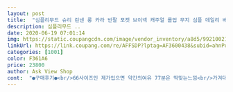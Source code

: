 ```yaml
---
layout: post 
title:  "심플리무드 슈리 린넨 롱 카라 반팔 포켓 브이넥 캐주얼 롤업 무지 심플 데일리 베이직 원피스" 
description: 심플리무드 ..
date: 2020-06-19 07:01:14 
img: https://static.coupangcdn.com/image/vendor_inventory/a8d5/99210021424d4ac09132f758b70f890ee3e0977f9dbdfbb0d9452ffdb455.jpg 
linkUrl: https://link.coupang.com/re/AFFSDP?lptag=AF3600438&subid=ahnPublicAsk&pageKey=1610863000&itemId=2750967166&vendorItemId=70740905411&traceid=V0-113-e70d5e209cf98685 
categories: [1001] 
color: F361A6 
price: 23800 
author: Ask View Shop 
cont:  "●구매후기●<br/>66사이즈인 제가입으면 약간의여유 77분은 딱맞는느낌<br/>가겨대비 괜찮아요 이상한 기름냄새없음<br/>사진과 동일 합니다<br/>신축성이없다고되어있는데 적당한신축성있는 린넨이네요 얇은린넨이아니라서 더좋은듯<br/>원단 약간 도톰하고 별로비침없고 딸이 좋아하네요<br/>재질이 탄탄하고 더울거 같았지만 아주 더운 며칠간 입었는데 괜찮았습니다<br/>평소 77사이즈 입는데 잘 맞았어요<br/>햇빛에보이면 비치는정도 속바지만입으면될듯<br/>" 
---
```

